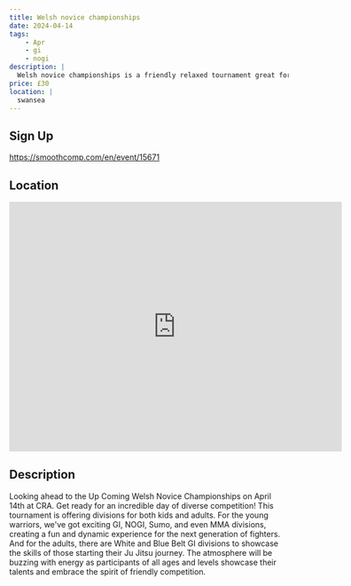 ```yaml
---
title: Welsh novice championships
date: 2024-04-14
tags:
    - Apr
    - gi 
    - nogi 
description: |
  Welsh novice championships is a friendly relaxed tournament great for new competitors of all ages
price: £30
location: |
  swansea
---
```

## Sign Up
https://smoothcomp.com/en/event/15671

## Location
<iframe src="https://www.google.com/maps/embed?pb=!1m18!1m12!1m3!1d12345.6789!2d-4.0014096!3d51.6458780!2m3!1f0!2f0!3f0!3m2!1i1024!2i768!4f13.1!3m3!1m2!1s0x0%3A0x0!2z51.6458780!5e0!3m2!1sen!2sus!4v1234567890" width="600" height="450" style="border:0;" allowfullscreen="" loading="lazy"></iframe>

## Description
Looking ahead to the Up Coming Welsh Novice Championships on April 14th at CRA. Get ready for an incredible day of diverse competition! This tournament is offering divisions for both kids and adults. For the young warriors, we've got exciting GI, NOGI, Sumo, and even MMA divisions, creating a fun and dynamic experience for the next generation of fighters. And for the adults, there are White and Blue Belt GI divisions to showcase the skills of those starting their Ju Jitsu journey. The atmosphere will be buzzing with energy as participants of all ages and levels showcase their talents and embrace the spirit of friendly competition.
